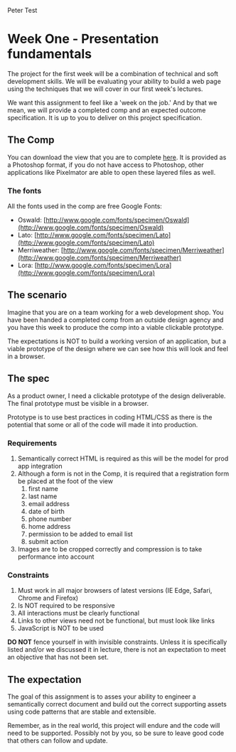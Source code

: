 Peter Test
# Week One - Presentation fundamentals

The project for the first week will be a combination of technical and soft development skills. We will be evaluating your ability to build a web page using the techniques that we will cover in our first week's lectures.

We want this assignment to feel like a 'week on the job.' And by that we mean, we will provide a completed comp and an expected outcome specification. It is up to you to deliver on this project specification.

## The Comp

You can download the view that you are to complete [here](https://dl.dropboxusercontent.com/u/5658310/cf-build-a-site/the-comp.psd). It is provided as a Photoshop format, if you do not have access to Photoshop, other applications like Pixelmator are able to open these layered files as well.

### The fonts

All the fonts used in the comp are free Google Fonts:

* Oswald: [http://www.google.com/fonts/specimen/Oswald](http://www.google.com/fonts/specimen/Oswald)
* Lato: [http://www.google.com/fonts/specimen/Lato](http://www.google.com/fonts/specimen/Lato)
* Merriweather: [http://www.google.com/fonts/specimen/Merriweather](http://www.google.com/fonts/specimen/Merriweather)
* Lora: [http://www.google.com/fonts/specimen/Lora](http://www.google.com/fonts/specimen/Lora)


## The scenario 

Imagine that you are on a team working for a web development shop. You have been handed a completed comp from an outside design agency and you have this week to produce the comp into a viable clickable prototype. 

The expectations is NOT to build a working version of an application, but a viable prototype of the design where we can see how this will look and feel in a browser. 


## The spec

As a product owner, I need a clickable prototype of the design deliverable. The final prototype must be visible in a browser. 

Prototype is to use best practices in coding HTML/CSS as there is the potential that some or all of the code will made it into production. 

### Requirements 

1. Semantically correct HTML is required as this will be the model for prod app integration
1. Although a form is not in the Comp, it is required that a registration form be placed at the foot of the view
	1. first name
	1. last name
	1. email address
	1. date of birth
	1. phone number
	1. home address
	1. permission to be added to email list
	1. submit action
1. Images are to be cropped correctly and compression is to take performance into account

### Constraints 

1. Must work in all major browsers of latest versions (IE Edge, Safari, Chrome and Firefox)
1. Is NOT required to be responsive
1. All interactions must be clearly functional
1. Links to other views need not be functional, but must look like links
1. JavaScript is NOT to be used

__DO NOT__ fence yourself in with invisible constraints. Unless it is specifically listed and/or we discussed it in lecture, there is not an expectation to meet an objective that has not been set. 

## The expectation 

The goal of this assignment is to asses your ability to engineer a semantically correct document and build out the correct supporting assets using code patterns that are stable and extensible. 

Remember, as in the real world, this project will endure and the code will need to be supported. Possibly not by you, so be sure to leave good code that others can follow and update. 





